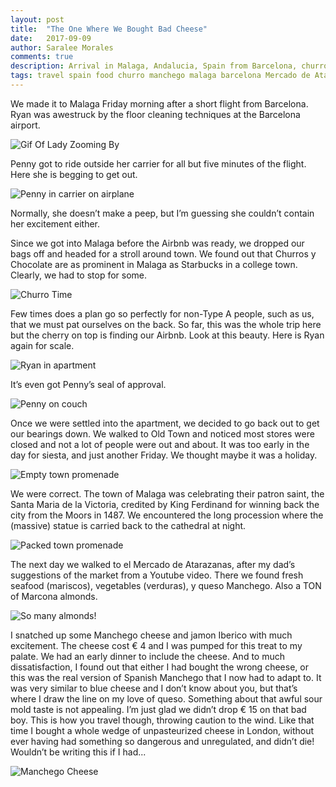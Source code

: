```yaml
---
layout: post
title:  "The One Where We Bought Bad Cheese"
date:   2017-09-09
author: Saralee Morales
comments: true
description: Arrival in Malaga, Andalucia, Spain from Barcelona, churros, the Santa Maria de la Victoria festival, and el Mercado de Atarazanas
tags: travel spain food churro manchego malaga barcelona Mercado de Atarazanas santa maira victoria
---
```


We made it to Malaga Friday morning after a short flight from Barcelona. Ryan was awestruck by the floor cleaning techniques at the Barcelona airport.


![Gif Of Lady Zooming By][sweeping_lady_gif]


Penny got to ride outside her carrier for all but five minutes of the flight. Here she is begging to get out.


![Penny in carrier on airplane][penny_in_carrier]


Normally, she doesn’t make a peep, but I’m guessing she couldn’t contain her excitement either.


Since we got into Malaga before the Airbnb was ready, we dropped our bags off and headed for a stroll around town. We found out that Churros y Chocolate are as prominent in Malaga as Starbucks in a college town. Clearly, we had to stop for some.


![Churro Time][churro_time]


Few times does a plan go so perfectly for non-Type A people, such as us, that we must pat ourselves on the back. So far, this was the whole trip here but the cherry on top is finding our Airbnb. Look at this beauty. Here is Ryan again for scale.


![Ryan in apartment][ryan_in_apartment]


It’s even got Penny’s seal of approval.


![Penny on couch][penny_on_couch]


Once we were settled into the apartment, we decided to go back out to get our bearings down. We walked to Old Town and noticed most stores were closed and not a lot of people were out and about. It was too early in the day for siesta, and just another Friday. We thought maybe it was a holiday.


![Empty town promenade][enpty_town_promenade]


We were correct. The town of Malaga was celebrating their patron saint, the Santa Maria de la Victoria, credited by King Ferdinand for winning back the city from the Moors in 1487. We encountered the long procession where the (massive) statue is carried back to the cathedral at night.


![Packed town promenade][packed_town_promenade]


The next day we walked to el Mercado de Atarazanas, after my dad’s suggestions of the market from a Youtube video. There we found fresh seafood (mariscos), vegetables (verduras), y queso Manchego. Also a TON of Marcona almonds.


![So many almonds!][almond_pile]


I snatched up some Manchego cheese and jamon Iberico with much excitement. The cheese cost € 4 and I was pumped for this treat to my palate. We had an early dinner to include the cheese. And to much dissatisfaction, I found out that either I had bought the wrong cheese, or this was the real version of Spanish Manchego that I now had to adapt to. It was very similar to blue cheese and I don’t know about you, but that’s where I draw the line on my love of queso. Something about that awful sour mold taste is not appealing. I’m just glad we didn’t drop € 15 on that bad boy. This is how you travel though, throwing caution to the wind. Like that time I bought a whole wedge of unpasteurized cheese in London, without ever having had something so dangerous and unregulated, and didn’t die! Wouldn’t be writing this if I had...

![Manchego Cheese][manchego]


[sweeping_lady_gif]:      https://media.giphy.com/media/3ov9k0ap6XEgjUoplC/giphy.gif
[penny_in_carrier]:       https://s3.amazonaws.com/fiveweeksabroad-assets/09092017/penny_in_carrier.jpg
[churro_time]:            https://s3.amazonaws.com/fiveweeksabroad-assets/09092017/churro_time.jpg
[ryan_in_apartment]:      https://s3.amazonaws.com/fiveweeksabroad-assets/09092017/ryan_apartment.jpg
[penny_on_couch]:         https://s3.amazonaws.com/fiveweeksabroad-assets/09092017/penny_on_couch.jpg
[enpty_town_promenade]:   https://s3.amazonaws.com/fiveweeksabroad-assets/09092017/empty_promenade.jpg
[packed_town_promenade]:  https://s3.amazonaws.com/fiveweeksabroad-assets/09092017/packed_promenade(1).jpg
[almond_pile]:            https://s3.amazonaws.com/fiveweeksabroad-assets/09092017/almonds.jpg
[manchego]:               https://s3.amazonaws.com/fiveweeksabroad-assets/09092017/manchego.jpg
